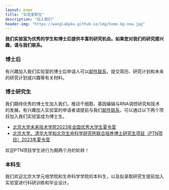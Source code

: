 ```yaml
---
layout: page
title: "实验室职位"
description: "加入我们"
header-img: "https://wanglabpku.github.io/img/home-bg-new.jpg"
---
```


**我们实验室为优秀的学生和博士后提供丰富的研究机会。如果您对我们的研究感兴趣，请与我们联系。**

### 博士后

有兴趣加入我们实验室的博士后申请人可以<a href="mailto: yangming.wang@pku.edu.cn">邮件联系</a>，提交简历、研究计划和未来的研究计划或兴趣等有关材料。

### 博士研究生

我们期待优秀的博士生加入我们，推动干细胞、基因编辑与RNA调控研究和技术的发展。有兴趣加入实验室的申请者请提前与我们<a href="mailto: yangming.wang@pku.edu.cn">邮件联系</a>，可以通过以下两个项目加入我们实验室成为博士生。

- <u><a href="https://future.pku.edu.cn/xwzk/50257bf9fb784cc8ab174d9de7b68fb4.htm">北京大学未来技术学院2023年全国优秀大学生夏令营</a></u>
- <u><a href="http://www.aais.pku.edu.cn/tongzhi/shownews.php?lang=cn&id=1637">北京大学、清华大学和北京生命科学研究所联合培养博士研究生项目（PTN项目）2023年夏令营</a></u>

欢迎PTN项目学生进行为期两个月的轮转！

### 本科生

我们欢迎北京大学元培学院和生命科学学院的本科生，以及拟录取研究生提前加入实验室进行科研训练和毕业设计。